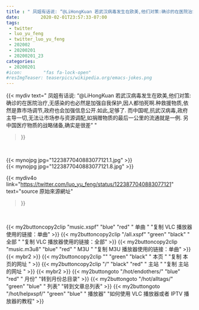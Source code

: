 ```yaml
---
title : " 凤姐有话说: “@LiHongKuan 若武汉病毒发生在欧美,他们对策:确诊的在医院治疗,无感染的也必然是加强自我保护,因人都怕死啊.种救援物质,依然是靠市场调节,政府也会加强信息公开.如此,足够了.&#10;而中国呢,抗武汉病毒,政府主导一切,无法让市场参与资源调配,如捐赠物质的最后一公里的流通就是一例.&#10;另中国医疗物质的战略储备,确实是很差”  "
date:        2020-02-01T23:57:33-07:00
tags:
 - twitter
 - luo_yu_feng
 - twitter_luo_yu_feng
 - 202002
 - 20200201
 - 20200201_23
categories:
 - 20200201
#icon:        "fas fa-lock-open"
#resImgTeaser: teaserpics/wikipedia.org/emacs-jokes.png
---
```


{{< mydiv text=" 凤姐有话说: “@LiHongKuan 若武汉病毒发生在欧美,他们对策:确诊的在医院治疗,无感染的也必然是加强自我保护,因人都怕死啊.种救援物质,依然是靠市场调节,政府也会加强信息公开.如此,足够了.&#10;而中国呢,抗武汉病毒,政府主导一切,无法让市场参与资源调配,如捐赠物质的最后一公里的流通就是一例.&#10;另中国医疗物质的战略储备,确实是很差”  "
>}}
<br>


 {{< mynojpg jpg="1223877040883077121.1.jpg" >}}<br> 
 {{< mynojpg jpg="1223877040883077121.8.jpg" >}}<br> 



{{< mydiv4o link="https://twitter.com/luo_yu_feng/status/1223877040883077121"
text="source 原始來源網址"
>}}


<br>



{{< my2buttoncopy2clip "music.xspf"        "blue"   "red"    " 单曲 "  "复制 VLC 播放器使用的链接：单曲" >}} {{< my2buttoncopy2clip "/all.xspf"         "green"  "black"  " 全部 "  "复制 VLC 播放器使用的链接：全部" >}} {{< my2buttoncopy2clip "music.m3u8"        "blue"   "red"    " M3U  "    "复制 M3U 播放器使用的链接：单曲" >}} {{< mybr2 >}} {{< my2buttoncopy2clip ""                  "green"  "black"  " 本页 "    "复制 本页的网址 " >}} {{< my2buttoncopy2clip "/"                 "black"  "red"    " 主站 "    "复制 主站的网址 " >}} {{< mybr2 >}} {{< my2buttongoto      "/hot/endothers/"   "blue"   "red"    " 月份"   "转到月份总目录" >}} {{< my2buttongoto      "/hot/alltags/"     "green"  "blue"   " 列表"   "转到文章总列表" >}} {{< my2buttongoto      "/hot/helpxspf/"    "green"  "blue"   " 播放器" "如何使用 VLC 播放器或者 IPTV 播放器的教程" >}} 
